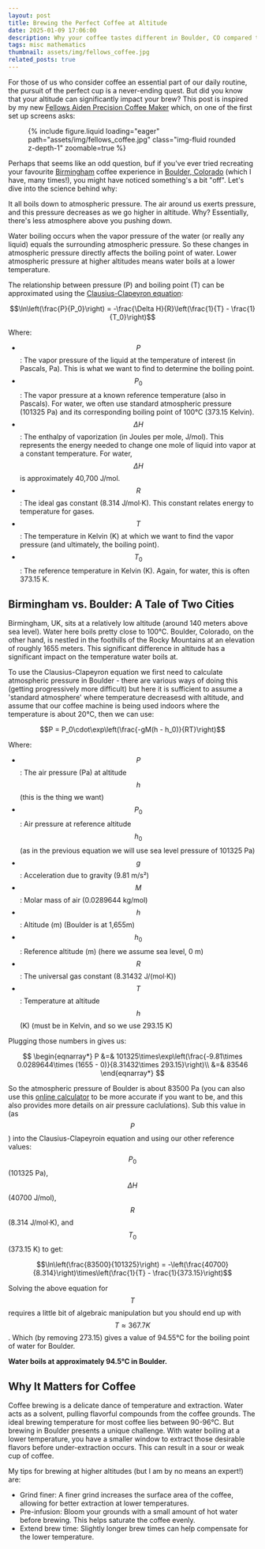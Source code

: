 ```yaml
---
layout: post
title: Brewing the Perfect Coffee at Altitude
date: 2025-01-09 17:06:00
description: Why your coffee tastes different in Boulder, CO compared to Birmingham, UK.
tags: misc mathematics
thumbnail: assets/img/fellows_coffee.jpg
related_posts: true
---
```


For those of us who consider coffee an essential part of our daily routine, the pursuit of the perfect cup is a never-ending quest. But did you know that your altitude can significantly impact your brew? This post is inspired by my new [Fellows Aiden Precision Coffee Maker](https://fellowproducts.com/products/aiden-precision-coffee-maker) which, on one of the first set up screens asks:

<div class="row mt-3">
    <div class="col-sm mt-3 mt-md-0">
        <figure>
            {% include figure.liquid loading="eager" path="assets/img/fellows_coffee.jpg" class="img-fluid rounded z-depth-1" zoomable=true %}
        </figure>
    </div>
</div>

Perhaps that seems like an odd question, buf if you've ever tried recreating your favourite [Birmingham](https://maps.app.goo.gl/8kBMHJEUhXWF1KvL9) coffee experience in [Boulder, Colorado](https://maps.app.goo.gl/rfqUP96D2L4juCtT9) (which I have, many times!), you might have noticed something's a bit "off". Let's dive into the science behind why:

It all boils down to atmospheric pressure. The air around us exerts pressure, and this pressure decreases as we go higher in altitude. Why? Essentially, there's less atmosphere above you pushing down.

Water boiling occurs when the vapor pressure of the water (or really any liquid) equals the surrounding atmospheric pressure. So these changes in atmospheric pressure directly affects the boiling point of water. Lower atmospheric pressure at higher altitudes means water boils at a lower temperature.

The relationship between pressure (P) and boiling point (T) can be approximated using the [Clausius-Clapeyron equation](https://en.wikipedia.org/wiki/Clausius%E2%80%93Clapeyron_relation):

$$\ln\left(\frac{P}{P_0}\right) = -\frac{\Delta H}{R}\left(\frac{1}{T} - \frac{1}{T_0}\right)$$

Where:

- $$P$$: The vapor pressure of the liquid at the temperature of interest (in Pascals, Pa). This is what we want to find to determine the boiling point.
- $$P_0$$: The vapor pressure at a known reference temperature (also in Pascals). For water, we often use standard atmospheric pressure (101325 Pa) and its corresponding boiling point of 100°C (373.15 Kelvin).
- $$\Delta H$$: The enthalpy of vaporization (in Joules per mole, J/mol). This represents the energy needed to change one mole of liquid into vapor at a constant temperature. For water, $$\Delta H$$ is approximately 40,700 J/mol.
- $$R$$: The ideal gas constant (8.314 J/mol·K). This constant relates energy to temperature for gases.
- $$T$$: The temperature in Kelvin (K) at which we want to find the vapor pressure (and ultimately, the boiling point).
- $$T_0$$: The reference temperature in Kelvin (K). Again, for water, this is often 373.15 K.

## Birmingham vs. Boulder: A Tale of Two Cities

Birmingham, UK, sits at a relatively low altitude (around 140 meters above sea level). Water here boils pretty close to 100°C. Boulder, Colorado, on the other hand, is nestled in the foothills of the Rocky Mountains at an elevation of roughly 1655 meters. This significant difference in altitude has a significant impact on the temperature water boils at.

To use the Clausius-Clapeyron equation we first need to calculate atmospheric pressure in Boulder - there are various ways of doing this (getting progressively more difficult) but here it is sufficient to assume a 'standard atmosphere' where temperature decreasesd with altitude, and assume that our coffee machine is being used indoors where the temperature is about 20°C, then we can use:

$$P = P_0\cdot\exp\left(\frac{-gM(h - h_0)}{RT}\right)$$

Where:

- $$P$$: The air pressure (Pa) at altitude $$h$$ (this is the thing we want)
- $$P_0$$: Air pressure at reference altitude $$h_0$$ (as in the previous equation we will use sea level pressure of 101325 Pa)
- $$g$$: Acceleration due to gravity (9.81 m/s²)
- $$M$$: Molar mass of air (0.0289644 kg/mol)
- $$h$$: Altitude (m) (Boulder is at 1,655m)
- $$h_0$$: Reference altitude (m) (here we assume sea level, 0 m)
- $$R$$: The universal gas constant (8.31432 J/(mol·K))
- $$T$$: Temperature at altitude $$h$$ (K) (must be in Kelvin, and so we use 293.15 K)

Plugging those numbers in gives us:

$$
\begin{eqnarray*}
P &=& 101325\times\exp\left(\frac{-9.81\times 0.0289644\times (1655 - 0)}{8.31432\times 293.15}\right)\\
&=& 83546
\end{eqnarray*}
$$

So the atmospheric pressure of Boulder is about 83500 Pa (you can also use this [online calculator](https://www.mide.com/air-pressure-at-altitude-calculator) to be more accurate if you want to be, and this also provides more details on air pressure caclulations). Sub this value in (as $$P$$) into the Clausius-Clapeyroin equation and using our other reference values: $$P_0$$ (101325 Pa), $$\Delta H$$ (40700 J/mol), $$R$$ (8.314 J/mol·K), and $$T_0$$ (373.15 K) to get:

$$\ln\left(\frac{83500}{101325}\right) = -\left(\frac{40700}{8.314}\right)\times\left(\frac{1}{T} - \frac{1}{373.15}\right)$$

Solving the above equation for $$T$$ requires a little bit of algebraic manipulation but you should end up with $$T \approx 367.7 K$$. Which (by removing 273.15) gives a value of 94.55°C for the boiling point of water for Boulder.

**Water boils at approximately 94.5°C in Boulder.**

## Why It Matters for Coffee

Coffee brewing is a delicate dance of temperature and extraction. Water acts as a solvent, pulling flavorful compounds from the coffee grounds. The ideal brewing temperature for most coffee lies between 90-96°C. But brewing in Boulder presents a unique challenge. With water boiling at a lower temperature, you have a smaller window to extract those desirable flavors before under-extraction occurs. This can result in a sour or weak cup of coffee.

My tips for brewing at higher altitudes (but I am by no means an expert!) are:

- Grind finer: A finer grind increases the surface area of the coffee, allowing for better extraction at lower temperatures.
- Pre-infusion: Bloom your grounds with a small amount of hot water before brewing. This helps saturate the coffee evenly.
- Extend brew time: Slightly longer brew times can help compensate for the lower temperature.
